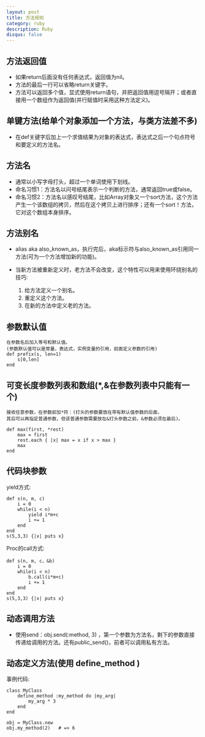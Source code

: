 ```yaml
---
layout: post
title: 方法规则
category: ruby
description: Ruby
disqus: false
---
```


## 方法返回值
* 如果return后面没有任何表达式，返回值为nil。
* 方法的最后一行可以省略return关键字。
* 方法可以返回多个值，显式使用return语句，并把返回值用逗号隔开；或者直接用一个数组作为返回值(并行赋值时采用这种方法定义)。


## 单键方法(给单个对象添加一个方法，与类方法差不多)
* 在def关键字后加上一个求值结果为对象的表达式，表达式之后一个句点符号和要定义的方法名。


## 方法名
* 通常以小写字母打头，超过一个单词使用下划线。
* 命名习惯1：方法名以问号结尾表示一个判断的方法，通常返回true或false。
* 命名习惯2：方法名以感叹号结尾，比如Array对象又一个sort方法，这个方法产生一个该数组的拷贝，然后在这个拷贝上进行排序；还有一个sort！方法，它对这个数组本身排序。


## 方法别名
* alias aka also_known_as，执行完后，aka标示符与also_known_as引用同一方法(可为一个方法增加新的功能)。
* 当新方法被重新定义时，老方法不会改变，这个特性可以用来使用环绕别名的技巧:   
   
   1. 给方法定义一个别名。      
   2. 重定义这个方法。   
   3. 在新的方法中定义老的方法。   


## 参数默认值
	在参数名后加入等号和默认值。
	(参数默认值可以是常量，表达式，实例变量的引用，前面定义参数的引用)   
	def prefix(s, len=1)   
		s[0,len]   
	end   


## 可变长度参数列表和数组(*,&在参数列表中只能有一个)
	接收任意参数，在参数前加*符：(打头的参数要放在带有默认值参数的后面，
	其后可以再指定普通参数，但该普通参数需要放在&打头参数之前，&参数必须在最后)。   

	def max(first, *rest)   
		max = first   
		rest.each { |x| max = x if x > max }   
		max   
	end   



## 代码块参数
  yield方式:    

	def s(n, m, c)   
		i = 0   
		while(i < n)   
			yield i*m+c   
			i += 1   
		end   
	end    
	s(5,3,3) {|x| puts x}   

  Proc的call方式:   
  
	def s(n, m, c，&b)   
		i = 0   
		while(i < n)   
			b.call(i*m+c)   
			i += 1   
		end   
	end   
	s(5,3,3) {|x| puts x}   


## 动态调用方法   
* 使用send：obj.send(:method, 3) ，第一个参数为方法名，剩下的参数直接传递给调用的方法。还有public_send()，前者可以调用私有方法。   

## 动态定义方法(使用 define_method )    
  事例代码:   

	class MyClass   
		define_method :my_method do |my_arg|   
			my_arg * 3   
		end   
	end   

	obj = MyClass.new   
	obj.my_method(2)   # => 6     












